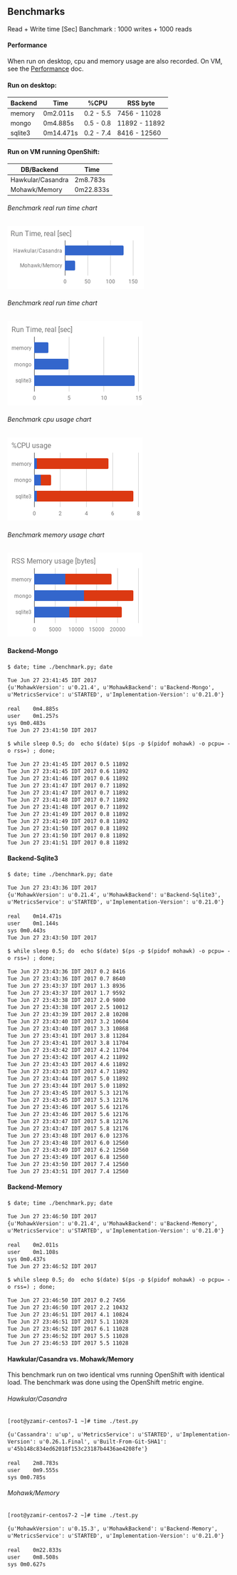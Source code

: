 
## Benchmarks

Read + Write time [Sec] Banchmark : 1000 writes + 1000 reads

#### Performance

When run on desktop, cpu and memory usage are also recorded. On VM, see the [Performance](/benchmark/PERF.md) doc.

#### Run on desktop:

| Backend  | Time       | %CPU      | RSS byte      |
|----------|------------|-----------|---------------|
|memory    |  0m2.011s  | 0.2 - 5.5 | 7456 - 11028  |
|mongo     |  0m4.885s  | 0.5 - 0.8 | 11892 - 11892 |
|sqlite3   |  0m14.471s | 0.2 - 7.4 | 8416 - 12560  |

#### Run on VM running OpenShift:

| DB/Backend          | Time        |
|---------------------|-------------|
|Hawkular/Casandra    |  2m8.783s   |
|Mohawk/Memory        |  0m22.833s  |

###### Benchmark real run time chart

![Time chart](/benchmark/time-vm.png?raw=true "benchmark time vm")

###### Benchmark real run time chart

![Time chart](/benchmark/time.png?raw=true "benchmark time")

###### Benchmark cpu usage chart

![CPU chart](/benchmark/cpu.png?raw=true "benchmark cpu")

###### Benchmark memory usage chart

![Mem chart](/benchmark/mem.png?raw=true "benchmark mem")

#### Backend-Mongo

```
$ date; time ./benchmark.py; date
```
```
Tue Jun 27 23:41:45 IDT 2017
{u'MohawkVersion': u'0.21.4', u'MohawkBackend': u'Backend-Mongo', u'MetricsService': u'STARTED', u'Implementation-Version': u'0.21.0'}

real	0m4.885s
user	0m1.257s
sys	0m0.483s
Tue Jun 27 23:41:50 IDT 2017
```

```
$ while sleep 0.5; do  echo $(date) $(ps -p $(pidof mohawk) -o pcpu= -o rss=) ; done;
```
```
Tue Jun 27 23:41:45 IDT 2017 0.5 11892
Tue Jun 27 23:41:45 IDT 2017 0.6 11892
Tue Jun 27 23:41:46 IDT 2017 0.6 11892
Tue Jun 27 23:41:47 IDT 2017 0.7 11892
Tue Jun 27 23:41:47 IDT 2017 0.7 11892
Tue Jun 27 23:41:48 IDT 2017 0.7 11892
Tue Jun 27 23:41:48 IDT 2017 0.7 11892
Tue Jun 27 23:41:49 IDT 2017 0.8 11892
Tue Jun 27 23:41:49 IDT 2017 0.8 11892
Tue Jun 27 23:41:50 IDT 2017 0.8 11892
Tue Jun 27 23:41:50 IDT 2017 0.8 11892
Tue Jun 27 23:41:51 IDT 2017 0.8 11892
```

#### Backend-Sqlite3

```
$ date; time ./benchmark.py; date
```
```
Tue Jun 27 23:43:36 IDT 2017
{u'MohawkVersion': u'0.21.4', u'MohawkBackend': u'Backend-Sqlite3', u'MetricsService': u'STARTED', u'Implementation-Version': u'0.21.0'}

real	0m14.471s
user	0m1.144s
sys	0m0.443s
Tue Jun 27 23:43:50 IDT 2017
```

```
$ while sleep 0.5; do  echo $(date) $(ps -p $(pidof mohawk) -o pcpu= -o rss=) ; done;
```
```
Tue Jun 27 23:43:36 IDT 2017 0.2 8416
Tue Jun 27 23:43:36 IDT 2017 0.7 8640
Tue Jun 27 23:43:37 IDT 2017 1.3 8936
Tue Jun 27 23:43:37 IDT 2017 1.7 9592
Tue Jun 27 23:43:38 IDT 2017 2.0 9800
Tue Jun 27 23:43:38 IDT 2017 2.5 10012
Tue Jun 27 23:43:39 IDT 2017 2.8 10208
Tue Jun 27 23:43:40 IDT 2017 3.2 10604
Tue Jun 27 23:43:40 IDT 2017 3.3 10868
Tue Jun 27 23:43:41 IDT 2017 3.8 11284
Tue Jun 27 23:43:41 IDT 2017 3.8 11704
Tue Jun 27 23:43:42 IDT 2017 4.2 11704
Tue Jun 27 23:43:42 IDT 2017 4.2 11892
Tue Jun 27 23:43:43 IDT 2017 4.6 11892
Tue Jun 27 23:43:43 IDT 2017 4.7 11892
Tue Jun 27 23:43:44 IDT 2017 5.0 11892
Tue Jun 27 23:43:44 IDT 2017 5.0 11892
Tue Jun 27 23:43:45 IDT 2017 5.3 12176
Tue Jun 27 23:43:45 IDT 2017 5.3 12176
Tue Jun 27 23:43:46 IDT 2017 5.6 12176
Tue Jun 27 23:43:46 IDT 2017 5.6 12176
Tue Jun 27 23:43:47 IDT 2017 5.8 12176
Tue Jun 27 23:43:47 IDT 2017 5.8 12176
Tue Jun 27 23:43:48 IDT 2017 6.0 12376
Tue Jun 27 23:43:48 IDT 2017 6.0 12560
Tue Jun 27 23:43:49 IDT 2017 6.2 12560
Tue Jun 27 23:43:49 IDT 2017 6.8 12560
Tue Jun 27 23:43:50 IDT 2017 7.4 12560
Tue Jun 27 23:43:51 IDT 2017 7.4 12560
```

#### Backend-Memory

```
$ date; time ./benchmark.py; date
```
```
Tue Jun 27 23:46:50 IDT 2017
{u'MohawkVersion': u'0.21.4', u'MohawkBackend': u'Backend-Memory', u'MetricsService': u'STARTED', u'Implementation-Version': u'0.21.0'}

real	0m2.011s
user	0m1.108s
sys	0m0.437s
Tue Jun 27 23:46:52 IDT 2017
```

```
$ while sleep 0.5; do  echo $(date) $(ps -p $(pidof mohawk) -o pcpu= -o rss=) ; done;
```
```
Tue Jun 27 23:46:50 IDT 2017 0.2 7456
Tue Jun 27 23:46:50 IDT 2017 2.2 10432
Tue Jun 27 23:46:51 IDT 2017 4.1 10824
Tue Jun 27 23:46:51 IDT 2017 5.1 11028
Tue Jun 27 23:46:52 IDT 2017 6.1 11028
Tue Jun 27 23:46:52 IDT 2017 5.5 11028
Tue Jun 27 23:46:53 IDT 2017 5.5 11028
```

#### Hawkular/Casandra vs. Mohawk/Memory

This benchmark run on two identical vms running OpenShift with identical load.
The benchmark was done using the OpenShift metric engine.

###### Hawkular/Casandra

```
[root@yzamir-centos7-1 ~]# time ./test.py
```
```
{u'Cassandra': u'up', u'MetricsService': u'STARTED', u'Implementation-Version': u'0.26.1.Final', u'Built-From-Git-SHA1': u'45b148c834ed62018f153c23187b4436ae4208fe'}

real	2m8.783s
user	0m9.555s
sys	0m0.785s
```

###### Mohawk/Memory

```
[root@yzamir-centos7-2 ~]# time ./test.py
```
```
{u'MohawkVersion': u'0.15.3', u'MohawkBackend': u'Backend-Memory', u'MetricsService': u'STARTED', u'Implementation-Version': u'0.21.0'}

real	0m22.833s
user	0m8.508s
sys	0m0.627s
```

